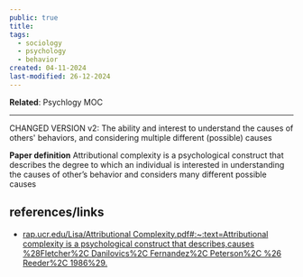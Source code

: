 ```yaml
---
public: true
title: 
tags:
  - sociology
  - psychology
  - behavior
created: 04-11-2024
last-modified: 26-12-2024
---
```

**Related**: Psychlogy MOC

---
CHANGED VERSION v2: The ability and interest to understand the causes of others' behaviors, and considering multiple different (possible) causes

**Paper definition**
Attributional complexity is a psychological construct that describes the degree to which an individual is interested in understanding the causes of other’s behavior and considers many different possible causes 
## references/links
* [rap.ucr.edu/Lisa/Attributional Complexity.pdf#:\~:text=Attributional complexity is a psychological construct that describes,causes %28Fletcher%2C Danilovics%2C Fernandez%2C Peterson%2C %26 Reeder%2C 1986%29.](https://rap.ucr.edu/Lisa/Attributional%20Complexity.pdf#:~:text=Attributional%20complexity%20is%20a%20psychological%20construct%20that%20describes,causes%20%28Fletcher%2C%20Danilovics%2C%20Fernandez%2C%20Peterson%2C%20%26%20Reeder%2C%201986%29.)
